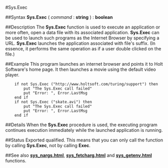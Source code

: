 
#Sys.Exec

##Syntax
**Sys.Exec** ( _command_ : **string** ) : **boolean**



##Description
The **Sys.Exec** function is used to execute an application or more often, open a data file with its associated application. **Sys.Exec** can be used to launch such programs as the Internet Browser by specifying a URL. **Sys.Exec** launches the application associated with file's suffix. (In essence, it performs the same operation as if a user double clicked on the file.)



##Example
This program launches an internet browser and points it to Holt Software's home page. It then launches a movie using the default video player.


        if not Sys.Exec ("http://www.holtsoft.com/turing/support") then
            put "The Sys.Exec call failed"
            put "Error: ", Error.LastMsg
        end if
        if not Sys.Exec ("skate.avi") then
            put "The Sys.Exec call failed"
            put "Error: ", Error.LastMsg
        end if
##Details
When the **Sys.Exec** procedure is used, the executing program continues execution immediately while the launched application is running. 



##Status
Exported qualified.
This means that you can only call the function by calling **Sys.Exec**, not by calling **Exec**.



##See also
**[sys_nargs.html](Sys.Nargs)**, **[sys_fetcharg.html](Sys.FetchArg)** and **[sys_getenv.html](Sys.GetEnv)** functions.


